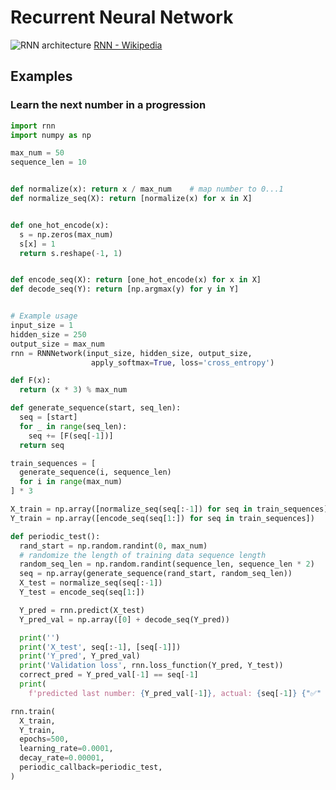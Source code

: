 # Recurrent Neural Network

![RNN architecture](https://upload.wikimedia.org/wikipedia/commons/thumb/b/b5/Recurrent_neural_network_unfold.svg/2880px-Recurrent_neural_network_unfold.svg.png)
[RNN - Wikipedia](https://en.wikipedia.org/wiki/Recurrent_neural_network)

## Examples

### Learn the next number in a progression

```python
import rnn
import numpy as np

max_num = 50
sequence_len = 10


def normalize(x): return x / max_num    # map number to 0...1
def normalize_seq(X): return [normalize(x) for x in X]


def one_hot_encode(x):
  s = np.zeros(max_num)
  s[x] = 1
  return s.reshape(-1, 1)


def encode_seq(X): return [one_hot_encode(x) for x in X]
def decode_seq(Y): return [np.argmax(y) for y in Y]


# Example usage
input_size = 1
hidden_size = 250
output_size = max_num
rnn = RNNNetwork(input_size, hidden_size, output_size,
                  apply_softmax=True, loss='cross_entropy')

def F(x):
  return (x * 3) % max_num

def generate_sequence(start, seq_len):
  seq = [start]
  for _ in range(seq_len):
    seq += [F(seq[-1])]
  return seq

train_sequences = [
  generate_sequence(i, sequence_len)
  for i in range(max_num)
] * 3

X_train = np.array([normalize_seq(seq[:-1]) for seq in train_sequences])
Y_train = np.array([encode_seq(seq[1:]) for seq in train_sequences])

def periodic_test():
  rand_start = np.random.randint(0, max_num)
  # randomize the length of training data sequence length
  random_seq_len = np.random.randint(sequence_len, sequence_len * 2)
  seq = np.array(generate_sequence(rand_start, random_seq_len))
  X_test = normalize_seq(seq[:-1])
  Y_test = encode_seq(seq[1:])

  Y_pred = rnn.predict(X_test)
  Y_pred_val = np.array([0] + decode_seq(Y_pred))

  print('')
  print('X_test', seq[:-1], [seq[-1]])
  print('Y_pred', Y_pred_val)
  print('Validation loss', rnn.loss_function(Y_pred, Y_test))
  correct_pred = Y_pred_val[-1] == seq[-1]
  print(
    f'predicted last number: {Y_pred_val[-1]}, actual: {seq[-1]} {"✅" if correct_pred else "❌"}')

rnn.train(
  X_train,
  Y_train,
  epochs=500,
  learning_rate=0.0001,
  decay_rate=0.00001,
  periodic_callback=periodic_test,
)
```
